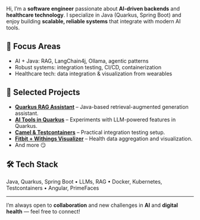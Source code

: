 Hi, I’m a **software engineer** passionate about **AI-driven backends** and **healthcare technology**. I specialize in Java (Quarkus, Spring Boot) and enjoy building **scalable, reliable systems** that integrate with modern AI tools.

## 🔧 Focus Areas
- AI + Java: RAG, LangChain4j, Ollama, agentic patterns
- Robust systems: integration testing, CI/CD, containerization
- Healthcare tech: data integration & visualization from wearables

## 🚀 Selected Projects
- [**Quarkus RAG Assistant**](https://github.com/fejesa/quarkus-rag) – Java-based retrieval-augmented generation assistant.
- [**AI Tools in Quarkus**](https://github.com/fejesa/quarkus-ai-functions) – Experiments with LLM-powered features in Quarkus.
- [**Camel & Testcontainers**](https://github.com/fejesa/camel-and-testcontainers) – Practical integration testing setup.
- [**Fitbit + Withings Visualizer**](https://github.com/fejesa/fitbit-withings-ui) – Health data aggregation and visualization.
- And more :smirk:

## 🛠 Tech Stack
Java, Quarkus, Spring Boot • LLMs, RAG • Docker, Kubernetes, Testcontainers • Angular, PrimeFaces

---

I’m always open to **collaboration** and new challenges in **AI** and **digital health** — feel free to connect!  
